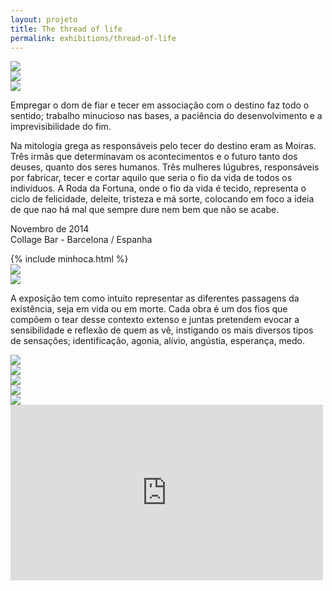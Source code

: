 ```yaml
---
layout: projeto
title: The thread of life
permalink: exhibitions/thread-of-life
---
```


<section>
	<article class="s1_1 s2_1 s3_2 s4_2">
		<img src="/img/exposicoes/hilo-de-la-vida/hilo-1.jpg">
	</article>
	<article class="s1_1 s2_1 s3_2 s4_2">
		<img src="/img/exposicoes/hilo-de-la-vida/hilo-2.jpg">
	</article>
	<article class="s1_0 s2_0 s3_0 s4_0"></article>
	<article class="s1_2 s2_1 s3_2 s4_2">
		<img src="/img/exposicoes/hilo-de-la-vida/hilo-3.jpg">
	</article>
	<article class="s1_0 s2_0 s3_0 s4_1"></article>
	<article class="s1_2 s2_3 s3_6 s4_4">
		<p>
			Empregar o dom de fiar e tecer em associação com o destino faz todo o sentido; trabalho minucioso nas bases, a paciência do desenvolvimento e a imprevisibilidade do fim.
		</p>
		<p>
			Na mitologia grega as responsáveis pelo tecer do destino eram as Moiras. Três irmãs que determinavam os acontecimentos e o futuro tanto dos deuses, quanto dos seres humanos. Três mulheres lúgubres, responsáveis por fabricar, tecer e cortar aquilo que seria o fio da vida de todos os indivíduos. A Roda da Fortuna, onde o fio da vida é tecido, representa o ciclo de felicidade, deleite, tristeza e má sorte, colocando em foco a ideia de que nao há mal que sempre dure nem bem que não se acabe.
		</p>
		<p class="destaque">
			Novembro de 2014<br/>
			Collage Bar - Barcelona / Espanha
		</p>
	</article>
	<article class="minhoca esquerda">
		{% include minhoca.html %}
		</article>
</section>

<section>
	<article class="s1_2 s2_0 s3_0 s4_1"></article>
	<article class="s1_2 s2_3 s3_6 s4_5">
		<img src="/img/exposicoes/hilo-de-la-vida/hilo-4.jpg">
	</article>
	<article class="s1_2 s2_0 s3_0 s4_1"></article>
	<article class="s1_2 s2_3 s3_6 s4_5">
		<img src="/img/exposicoes/hilo-de-la-vida/hilo-5.jpg">
	</article>
</section>

<section>
	<article class="s1_0 s2_3 s3_6 s4_6"></article>
	<p class="s1_2 s2_3 s3_6 s4_6">
		A exposição tem como intuito representar as diferentes passagens da existência, seja em vida ou em morte. Cada obra é um dos fios que compõem o tear desse contexto extenso e juntas pretendem evocar a sensibilidade e reflexão de quem as vê, instigando os mais diversos tipos de sensações; identificação, agonia, alívio, angústia, esperança, medo.
	</p>
</section>

<section>
	<article class="s1_2 s2_0 s3_0 s4_1"></article>
	<article class="s1_2 s2_3 s3_6 s4_5">
		<img src="/img/exposicoes/hilo-de-la-vida/hilo-9.jpg">
	</article>
	<article class="s1_2 s2_0 s3_0 s4_1"></article>
	<article class="s1_2 s2_3 s3_6 s4_5">
		<img src="/img/exposicoes/hilo-de-la-vida/hilo-10.jpg">
	</article>
</section>

<section>
	<article class="s1_0 s2_0 s3_0 s4_1"></article>
	<article class="s1_2 s2_2 s3_4 s4_3">
		<img src="/img/exposicoes/hilo-de-la-vida/hilo-6.jpg">
	</article>
	<article class="s1_0 s2_0 s3_0 s4_1"></article>
	<article class="s1_2 s2_2 s3_4 s4_3">
		<img src="/img/exposicoes/hilo-de-la-vida/hilo-7.jpg">
	</article>
	<article class="s1_0 s2_0 s3_0 s4_1"></article>
	<article class="s1_2 s2_2 s3_4 s4_3">
		<img src="/img/exposicoes/hilo-de-la-vida/hilo-8.jpg">
	</article>
</section>

<section>
	<article class="s1_0 s2_0 s3_0 s4_2"></article>
	<article class="s1_2 s2_6 s3_12 s4_9">
		<div class="full-video">
			<iframe src="https://player.vimeo.com/video/98276889?color=ffa500&title=0&byline=0&portrait=0" width="500" height="281" frameborder="0" webkitallowfullscreen mozallowfullscreen allowfullscreen></iframe>
		</div>
	</article>
	<article class="s1_2 s2_0 s3_0 s4_1"></article>
</section>